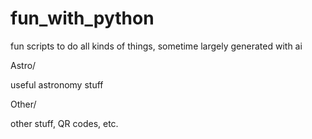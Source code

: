 # fun_with_python
fun scripts to do all kinds of things, sometime largely generated with ai

Astro/

useful astronomy stuff



Other/

other stuff, QR codes, etc.